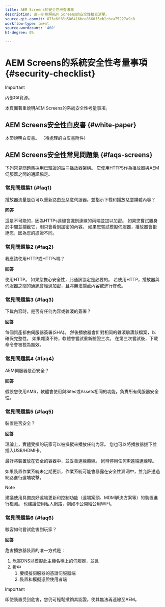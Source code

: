 ```yaml
---
title: AEM Screens的安全性檢查清單
description: 進一步瞭解AEM Screens的安全性檢查清單。
source-git-commit: 873e6ff8b506416bce8660f5eb2cbea75227a9c8
workflow-type: tm+mt
source-wordcount: '460'
ht-degree: 0%

---
```



# AEM Screens的系統安全性考量事項 {#security-checklist}

>[!IMPORTANT]
>內部Git資源。

本頁面著重說明AEM Screens的系統安全性考量事項。


## AEM Screens安全性白皮書 {#white-paper}

本節說明白皮書。 （待處理的白皮書附件）


## AEM Screens安全性常見問題集 {#faqs-screens}

下列常見問題集採用已驗證的註冊播放器架構。 它使用HTTPS作為播放器與AEM伺服器之間的通訊協定。

### 常見問題集1 {#faq1}

播放器流量是否可以重新路由至惡意伺服器，並指示下載和播放惡意媒體內容？

**回答**

這是不可能的，因為HTTPs連線會識別連線的兩端並加以加密。 如果您嘗試置身於中間並攔截它，則只會看到加密的內容。 如果您嘗試模擬伺服器，播放器會拒絕您，因為您的憑證不同。


### 常見問題集2 {#faq2}

我應該使用HTTP或HTTPs嗎？

**回答**

使用HTTP。 如果您擔心安全性，此通訊協定是必要的。 若使用HTTP，播放器與伺服器之間的通訊會經過加密，且將無法攔截內容或進行修改。


### 常見問題集3 {#faq3}

下載內容時，是否有任何內容或雜湊的簽署？

**回答**

每個資產都由伺服器簽署(SHA)。 然後播放器會針對相同的雜湊驗證該檔案，以確保完整性。
如果雜湊不符，軟體會嘗試重新驗證三次。 在第三次嘗試後，下載命令會被視為無效。


### 常見問題集4 {#faq4}

AEM伺服器是否安全？

**回答**

假設您使用AMS，軟體會使用與Sites或Assets相同的功能，負責所有伺服器安全性。


### 常見問題集5 {#faq5}

裝置是否安全？

**回答**

理論上，實體受損的玩家可以被操縱來播放任何內容。 您也可以將播放器拔下並插入USB/HDMI卡。

最好將裝置放在安全的容器中，並妥善連線纜線。 同時停用任何IR遠端連線埠。

如果裝置作業系統未定期更新，作業系統可能會暴露在安全性漏洞中，並允許透過網路進行遠端攻擊。

>[!NOTE]
>
>建議使用具備良好遠端更新和控制功能（遠端案頭、MDM解決方案等）的裝置進行檢測。 也建議使用私人網路，例如不公開給公用WIFI。


### 常見問題集6 {#faq6}

駭客如何嘗試危害到玩家？

**回答**

危害播放器裝置的唯一方式是：

1. 危害DNS以模擬此主機名稱上的伺服器，並且
1. 折中
   1. 要模擬伺服器的憑證伺服器端
   1. 裝置和模擬憑證使用者端

>[!IMPORTANT]
>即使裝置受到危害，您仍可輕鬆撤銷其認證，使其無法再連線至AEM。





